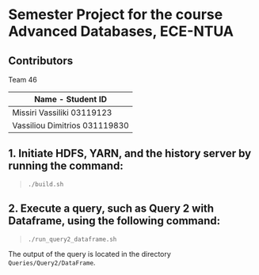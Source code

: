 # Semester Project for the course Advanced Databases, ECE-NTUA

## Contributors

Team 46

| Name - Student ID              | 
| ------------------------------ |
| Missiri Vassiliki 03119123	 |
| Vassiliou Dimitrios 031119830  |


## 1. Initiate HDFS, YARN, and the history server by running the command:
> ```
>./build.sh
> ```
	
## 2. Execute a query, such as Query 2 with Dataframe, using the following command:
> ``` 
>./run_query2_dataframe.sh
> ```
The output of the query is located in the directory ```Queries/Query2/DataFrame```.
